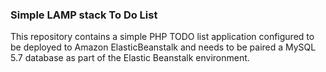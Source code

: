 ### Simple LAMP stack To Do List
This repository contains a simple PHP TODO list application configured to be deployed to Amazon ElasticBeanstalk and needs to be paired a MySQL 5.7 database as part of the Elastic Beanstalk environment.